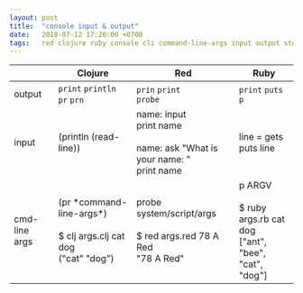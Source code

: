 ```yaml
---
layout: post
title:  "console input & output"
date:   2018-07-12 17:20:00 +0700
tags:   red clojure ruby console cli command-line-args input output stdin stdout
---
```


|   | Clojure | Red | Ruby |
| - | ------- | --- | ---- |
| output  | `print` `println`<br/>`pr` `prn`  | `prin` `print`<br/>`probe`  | `print` `puts`<br/>`p` |
| input  | (println (read-line))  | name: input<br/>print name<br/><br/>name: ask "What is your name: "<br/>print name | line = gets<br/>puts line  |
| cmd-line args  | (pr \*command-line-args\*)<br/><br/>$ clj args.clj cat dog<br/>("cat" "dog") | probe system/script/args<br/><br/>$ red args.red 78 A Red<br/>"78 A Red" | p ARGV<br/><br/>$ ruby args.rb cat dog<br/>["ant", "bee", "cat", "dog"]  |
